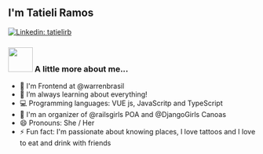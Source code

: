 ##  I'm Tatieli Ramos

[![Linkedin: tatielirb](https://img.shields.io/badge/-tatielirb-blue?style=flat-square&logo=Linkedin&logoColor=white&link=https://www.linkedin.com/in/tatielirb/)](https://www.linkedin.com/in/tatielirb/)


### <img src="https://media.giphy.com/media/VgCDAzcKvsR6OM0uWg/giphy.gif" width="50"> A little more about me... 

- 🔭 I'm Frontend at @warrenbrasil
- 🌱 I’m always learning about everything!
- 💻 Programming languages: VUE js, JavaScritp and TypeScript
- 👯 I'm an organizer of @railsgirls POA and @DjangoGirls Canoas
- 😄 Pronouns: She / Her
- ⚡ Fun fact: I'm passionate about knowing places, I love tattoos and I love to eat and drink with friends
